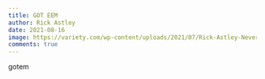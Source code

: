 ```yaml
---
title: GOT EEM
author: Rick Astley
date: 2021-08-16
image: https://variety.com/wp-content/uploads/2021/07/Rick-Astley-Never-Gonna-Give-You-Up.png?resize=681,383
comments: true
---
```

gotem